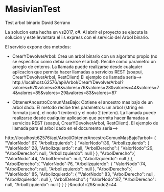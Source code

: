 # MasivianTest
Test arbol binario David Serrano

La solucion esta hecha en vs2017, c#. Al abrir el proyecto se ejecuta la solucion y este levantara el iis express con el servicio del Arbol binario.


El servicio expone dos metodos:

- CrearYDevolverArbol: 
Crea un arbol binario con un algoritmo propio (no se especifico como debia crearse el arbol). Recibe como parametro un arreglo de enteros.
La llamada puede realizarse desde cualquier aplicacion que permita hacer llamadas a servicios REST (soapui, CrearYDevolverArbol, RestClient)
El ejemplo de llamada seria--> http://localhost:62576/api/Arbol/CrearYDevolverArbol?valores=67&valores=39&valores=76&valores=28&valores=44&valores=74&valores=85&valores=29&valores=83&valores=87

- ObtenerAncestroComunMasBajo: Obtiene el ancestro mas bajo de un arbol dado. El metodo recibe tres parametros: un arbol (string en formato json), el nodo 1 (entero) y el nodo 2 (entero).
La llamada puede realizarse desde cualquier aplicacion que permita hacer llamadas a servicios REST (soapui, CrearYDevolverArbol, RestClient).
El ejemplo de llamada para el arbol dado en el documento seria-->

http://localhost:62576/api/Arbol/ObtenerAncestroComunMasBajo?arbol= { "ValorNodo":67, "ArbolIzquierdo": { 	"ValorNodo":39, 	"ArbolIzquierdo": { 		"ValorNodo":28,         "ArbolIzquierdo": null, 		"ArbolDerecho":{ 			"ValorNodo":29, 			 "ArbolDerecho": null,             "ArbolIzquierdo": null 		} 	}, 	"ArbolDerecho":{ 		"ValorNodo":44, 		 "ArbolDerecho": null,           "ArbolIzquierdo": null 	} }, "ArbolDerecho":{ 	"ValorNodo":76, 	"ArbolIzquierdo": { 		"ValorNodo":74, 		 "ArbolDerecho": null,          "ArbolIzquierdo": null 		}, 	"ArbolDerecho":{ 		"ValorNodo":85, 		"ArbolIzquierdo": { 		"ValorNodo":83, 		 "ArbolDerecho": null,             "ArbolIzquierdo": null 		}, 		"ArbolDerecho":{ 			"ValorNodo":87, 			 "ArbolDerecho": null,             "ArbolIzquierdo": null 		} 	} } }&nodo1=29&nodo2=44


